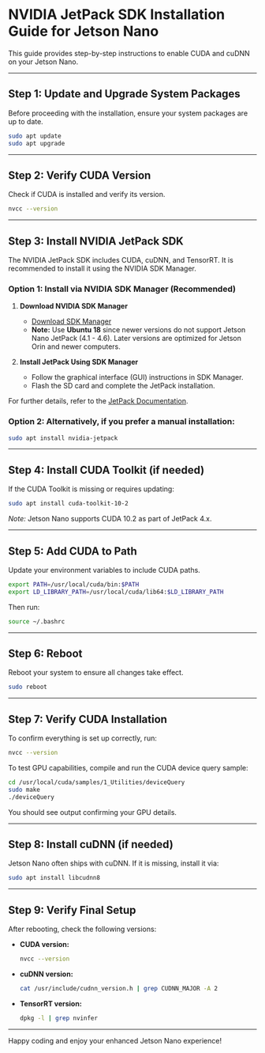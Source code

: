 # NVIDIA JetPack SDK Installation Guide for Jetson Nano

This guide provides step-by-step instructions to enable CUDA and cuDNN on your Jetson Nano.

---

## Step 1: Update and Upgrade System Packages

Before proceeding with the installation, ensure your system packages are up to date.

```bash
sudo apt update
sudo apt upgrade
```

---

## Step 2: Verify CUDA Version

Check if CUDA is installed and verify its version.

```bash
nvcc --version
```

---

## Step 3: Install NVIDIA JetPack SDK

The NVIDIA JetPack SDK includes CUDA, cuDNN, and TensorRT. It is recommended to install it using the NVIDIA SDK Manager.

### Option 1: Install via NVIDIA SDK Manager (Recommended)
1. **Download NVIDIA SDK Manager**  
   - [Download SDK Manager](https://developer.nvidia.com/sdk-manager)  
   - **Note:** Use **Ubuntu 18** since newer versions do not support Jetson Nano JetPack (4.1 - 4.6). Later versions are optimized for Jetson Orin and newer computers.

2. **Install JetPack Using SDK Manager**  
   - Follow the graphical interface (GUI) instructions in SDK Manager.  
   - Flash the SD card and complete the JetPack installation.  

For further details, refer to the [JetPack Documentation](https://developer.nvidia.com/embedded/jetpack).

### Option 2: Alternatively, if you prefer a manual installation:

```bash
sudo apt install nvidia-jetpack
```

---

## Step 4: Install CUDA Toolkit (if needed)

If the CUDA Toolkit is missing or requires updating:

```bash
sudo apt install cuda-toolkit-10-2
```

*Note:* Jetson Nano supports CUDA 10.2 as part of JetPack 4.x.

---

## Step 5: Add CUDA to Path

Update your environment variables to include CUDA paths.

```bash
export PATH=/usr/local/cuda/bin:$PATH
export LD_LIBRARY_PATH=/usr/local/cuda/lib64:$LD_LIBRARY_PATH
```

Then run:

```bash
source ~/.bashrc
```

---

## Step 6: Reboot

Reboot your system to ensure all changes take effect.

```bash
sudo reboot
```

---

## Step 7: Verify CUDA Installation

To confirm everything is set up correctly, run:

```bash
nvcc --version
```

To test GPU capabilities, compile and run the CUDA device query sample:

```bash
cd /usr/local/cuda/samples/1_Utilities/deviceQuery
sudo make
./deviceQuery
```

You should see output confirming your GPU details.

---

## Step 8: Install cuDNN (if needed)

Jetson Nano often ships with cuDNN. If it is missing, install it via:

```bash
sudo apt install libcudnn8
```

---

## Step 9: Verify Final Setup

After rebooting, check the following versions:

- **CUDA version:**
  ```bash
  nvcc --version
  ```

- **cuDNN version:**
  ```bash
  cat /usr/include/cudnn_version.h | grep CUDNN_MAJOR -A 2
  ```

- **TensorRT version:**
  ```bash
  dpkg -l | grep nvinfer
  ```

---

Happy coding and enjoy your enhanced Jetson Nano experience!
